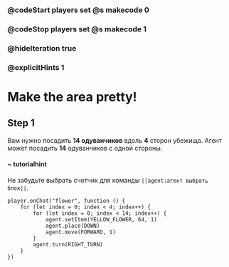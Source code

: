 ### @codeStart players set @s makecode 0
### @codeStop players set @s makecode 1

### @hideIteration true
### @explicitHints 1


# Make the area pretty!

## Step 1
Вам нужно посадить **14 одуванчиков** вдоль **4** сторон убежища. Агент может посадить **14** одуванчиков с одной стороны. 

#### ~ tutorialhint 
Не забудьте выбрать счетчик для команды ``||agent:агент выбрать блок||``.


```ghost
player.onChat("flower", function () {
    for (let index = 0; index < 4; index++) {
        for (let index = 0; index < 14; index++) {
            agent.setItem(YELLOW_FLOWER, 64, 1)
            agent.place(DOWN)
            agent.move(FORWARD, 1)
        }
        agent.turn(RIGHT_TURN)
    }
})

``` 
